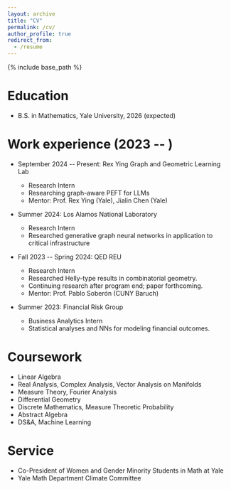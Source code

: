 ```yaml
---
layout: archive
title: "CV"
permalink: /cv/
author_profile: true
redirect_from:
  - /resume
---
```


{% include base_path %}

Education
======
* B.S. in Mathematics, Yale University, 2026 (expected)

Work experience (2023 -- )
======
* September 2024 -- Present: Rex Ying Graph and Geometric Learning Lab
  * Research Intern
  * Researching graph-aware PEFT for LLMs
  * Mentor: Prof. Rex Ying (Yale), Jialin Chen (Yale)

* Summer 2024: Los Alamos National Laboratory
  * Research Intern
  * Researched generative graph neural networks in application to critical infrastructure

* Fall 2023 -- Spring 2024: QED REU
  * Research Intern
  * Researched Helly-type results in combinatorial geometry. 
  * Continuing research after program end; paper forthcoming.
  * Mentor: Prof. Pablo Soberón (CUNY Baruch)

* Summer 2023: Financial Risk Group
  * Business Analytics Intern
  * Statistical analyses and NNs for modeling financial outcomes.

Coursework
=====
* Linear Algebra
* Real Analysis, Complex Analysis, Vector Analysis on Manifolds
* Measure Theory, Fourier Analysis
* Differential Geometry
* Discrete Mathematics, Measure Theoretic Probability
* Abstract Algebra
* DS&A, Machine Learning

<!---
Skills
======
* Skill 1
* Skill 2
  * Sub-skill 2.1
  * Sub-skill 2.2
  * Sub-skill 2.3
* Skill 3

  Publications
======
  <ul>{% for post in site.publications reversed %}
    {% include archive-single-cv.html %}
  {% endfor %}</ul>
Talks
======
  <ul>{% for post in site.talks reversed %}
    {% include archive-single-talk-cv.html  %}
  {% endfor %}</ul>
Teaching
======
  <ul>{% for post in site.teaching reversed %}
    {% include archive-single-cv.html %}
  {% endfor %}</ul>
-->

Service
======
* Co-President of Women and Gender Minority Students in Math at Yale
* Yale Math Department Climate Committee
